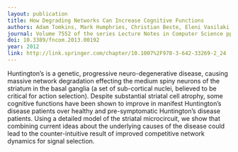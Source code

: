 ```yaml
---
layout: publication
title: How Degrading Networks Can Increase Cognitive Functions
authors: Adam Tomkins, Mark Humphries, Christian Beste, Eleni Vasilaki, Kevin Gurney 
journal: Volume 7552 of the series Lecture Notes in Computer Science pp 185-192
doi: 10.3389/fncom.2013.00192
year: 2012
link: http://link.springer.com/chapter/10.1007%2F978-3-642-33269-2_24
---
```


Huntington’s is a genetic, progressive neuro-degenerative disease, causing massive network degradation effecting the medium spiny neurons of the striatum in the basal ganglia (a set of sub-cortical nuclei, believed to be critical for action selection). Despite substantial striatal cell atrophy, some cognitive functions have been shown to improve in manifest Huntington’s disease patients over healthy and pre-symptomatic Huntington’s disease patients. Using a detailed model of the striatal microcircuit, we show that combining current ideas about the underlying causes of the disease could lead to the counter-intuitive result of improved competitive network dynamics for signal selection.

